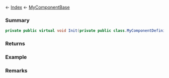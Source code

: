 ← [Index](Api-Index) ← [MyComponentBase](VRage.Game.Components.MyComponentBase)

### Summary

```csharp
private public virtual void Init(private public class.MyComponentDefinitionBase definition)
```

### Returns

### Example

### Remarks

